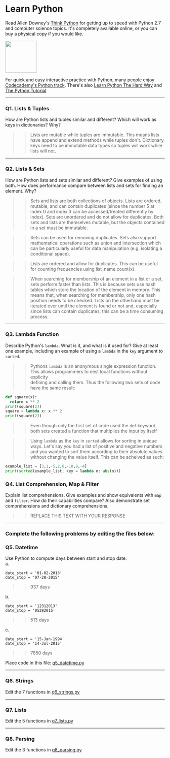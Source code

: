 # Learn Python

Read Allen Downey's [Think Python](http://www.greenteapress.com/thinkpython/) for getting up to speed with Python 2.7 and computer science topics. It's completely available online, or you can buy a physical copy if you would like.

<a href="http://www.greenteapress.com/thinkpython/"><img src="img/think_python.png" style="width: 100px;" target="_blank"></a>

For quick and easy interactive practice with Python, many people enjoy [Codecademy's Python track](http://www.codecademy.com/en/tracks/python). There's also [Learn Python The Hard Way](http://learnpythonthehardway.org/book/) and [The Python Tutorial](https://docs.python.org/2/tutorial/).

---

### Q1. Lists &amp; Tuples

How are Python lists and tuples similar and different? Which will work as keys in dictionaries? Why?

>> Lists are mutable while tuples are immutable. This means lists have append and extend methods while tuples don't.  Dictionary keys need to be immutable data types so tuples will work while lists will not.

---

### Q2. Lists &amp; Sets

How are Python lists and sets similar and different? Give examples of using both. How does performance compare between lists and sets for finding an element. Why?

>> Sets and lists are both collections of objects.  Lists are ordered, mutable, and can contain duplicates (since the number 5 at index 0 and index 3 can be accessed/treated differently by index).  Sets are unordered and do not allow for duplicates. Both sets and lists are themselves mutable, but the objects contained in a set must be immutable. 

>> Sets can be used for removing duplicates. Sets also support mathematical operations such as union and intersection which can be particularly useful for data manipulation (e.g. isolating a conditional space). 

>> Lists are ordered and allow for duplicates.  This can be useful for counting frequencies using list_name.count(x). 

>> When searching for membership of an element in a list or a set, sets perform faster than lists.  This is because sets use hash tables which store the location of the element in memory. This means that, when searching for membership, only one hash position needs to be checked. Lists on the otherhand must be iterated over until the element is found or not and, especially since lists can contain duplicates, this can be a time consuming process. 

---

### Q3. Lambda Function

Describe Python's `lambda`. What is it, and what is it used for? Give at least one example, including an example of using a `lambda` in the `key` argument to `sorted`.

>> Pythons `lambda` is an anonymous single expression function. This allows programmers to nest local functions without explicity    
>>defining and calling them. Thus the following two sets of code have the same result:  
  
```Python
def square(x):  
  return x ** 2  
print(square(2))
square = lambda x: x ** 2  
print(square(2))
```  
>> Even though only the first set of code used the `def` keyword, both sets created a function that multiplies the input by itself  
  
>> Using `lambda` as the `key` in `sorted` allows for sorting in unique ways.  Let's say you had a list of positive and negative numbers  
>> and you wanted to sort them according to their absolute values without changing the value itself. This can be acheived as such:
```Python
example_list = [3,1,-5,2,6,-10,9,-4]  
print(sorted(example_list, key = lambda n: abs(n)))  
```

### Q4. List Comprehension, Map &amp; Filter

Explain list comprehensions. Give examples and show equivalents with `map` and `filter`. How do their capabilities compare? Also demonstrate set comprehensions and dictionary comprehensions.

>> REPLACE THIS TEXT WITH YOUR RESPONSE

---

### Complete the following problems by editing the files below:

### Q5. Datetime
Use Python to compute days between start and stop date.   
a.  

```
date_start = '01-02-2013'    
date_stop = '07-28-2015'
```

>> 937 days

b.  
```
date_start = '12312013'  
date_stop = '05282015'  
```

>> 513 days

c.  
```
date_start = '15-Jan-1994'      
date_stop = '14-Jul-2015'  
```

>> 7850 days

Place code in this file: [q5_datetime.py](python/q5_datetime.py)

---

### Q6. Strings
Edit the 7 functions in [q6_strings.py](python/q6_strings.py)

---

### Q7. Lists
Edit the 5 functions in [q7_lists.py](python/q7_lists.py)

---

### Q8. Parsing
Edit the 3 functions in [q8_parsing.py](python/q8_parsing.py)





